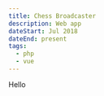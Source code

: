 ```yaml
---
title: Chess Broadcaster
description: Web app
dateStart: Jul 2018
dateEnd: present
tags:
  - php
  - vue
---
```


Hello
<!--more-->
